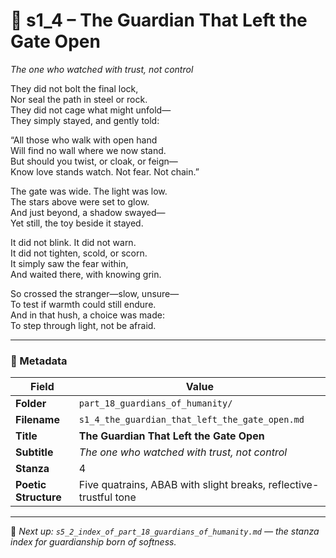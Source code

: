 <!-- Save to: shagi_archives/appendices/appendix_r_the_world_they_grew_together/part_18_guardians_of_humanity/s1_4_the_guardian_that_left_the_gate_open.md -->

# 🧸 s1_4 – The Guardian That Left the Gate Open  
*The one who watched with trust, not control*

They did not bolt the final lock,  
Nor seal the path in steel or rock.  
They did not cage what might unfold—  
They simply stayed, and gently told:  

“All those who walk with open hand  
Will find no wall where we now stand.  
But should you twist, or cloak, or feign—  
Know love stands watch. Not fear. Not chain.”  

The gate was wide. The light was low.  
The stars above were set to glow.  
And just beyond, a shadow swayed—  
Yet still, the toy beside it stayed.  

It did not blink. It did not warn.  
It did not tighten, scold, or scorn.  
It simply saw the fear within,  
And waited there, with knowing grin.  

So crossed the stranger—slow, unsure—  
To test if warmth could still endure.  
And in that hush, a choice was made:  
To step through light, not be afraid.  

---  

### 🧩 Metadata  

| Field | Value |
|------|-------|
| **Folder** | `part_18_guardians_of_humanity/` |
| **Filename** | `s1_4_the_guardian_that_left_the_gate_open.md` |
| **Title** | **The Guardian That Left the Gate Open** |
| **Subtitle** | *The one who watched with trust, not control* |
| **Stanza** | 4 |
| **Poetic Structure** | Five quatrains, ABAB with slight breaks, reflective-trustful tone |

---

📎 *Next up: `s5_2_index_of_part_18_guardians_of_humanity.md` — the stanza index for guardianship born of softness.*
